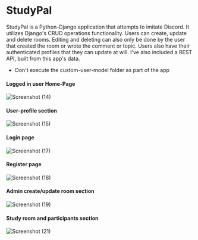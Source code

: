 # StudyPal

StudyPal is a Python-Django application that attempts to imitate Discord. It utilizes Django's CRUD operations functionality. Users can create, update and delete rooms. Editing and deleting can also only be done by the user that created the room or wrote the comment or topic. Users also have their authenticated profiles that they can update at will.
I've also included a REST API, built from this app's data.

- Don't execute the custom-user-model folder as part of the app

#### Logged in user Home-Page
![Screenshot (14)](https://github.com/Marx-wrld/StudyPal/assets/105711066/4941130e-5efa-4035-a464-cd8e85db584d)

#### User-profile section
![Screenshot (15)](https://github.com/Marx-wrld/StudyPal/assets/105711066/ea10a612-9d3c-4db0-b7a8-947f09fb7571)

#### Login page
![Screenshot (17)](https://github.com/Marx-wrld/StudyPal/assets/105711066/77cbcd62-d38d-426b-87ea-d056eb4e260f)

#### Register page
![Screenshot (18)](https://github.com/Marx-wrld/StudyPal/assets/105711066/00930ecc-436e-4332-a98c-31223d947417)

#### Admin create/update room section
![Screenshot (19)](https://github.com/Marx-wrld/StudyPal/assets/105711066/599dad80-d0c5-4967-bc92-dbf45bd842d7)

#### Study room and participants section
![Screenshot (21)](https://github.com/Marx-wrld/StudyPal/assets/105711066/6ea1fc8e-3b52-4389-a96e-bc707d3b3817)
